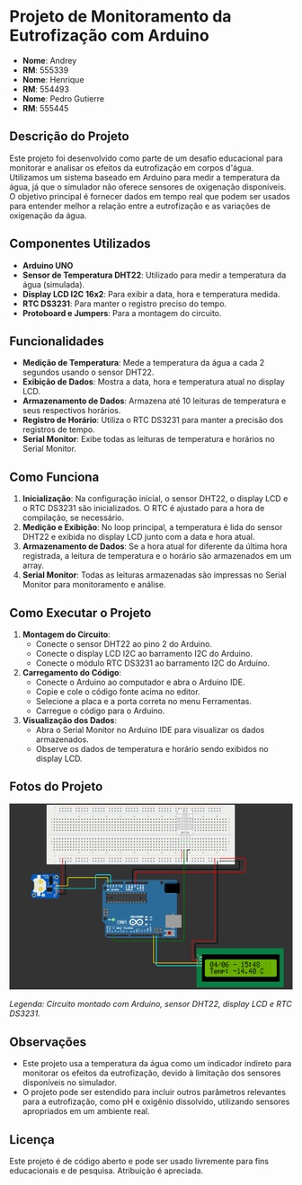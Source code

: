 # Projeto de Monitoramento da Eutrofização com Arduino

- **Nome**: Andrey
- **RM**: 555339
- **Nome**: Henrique
- **RM**: 554493
- **Nome**: Pedro Gutierre
- **RM**: 555445

## Descrição do Projeto
Este projeto foi desenvolvido como parte de um desafio educacional para monitorar e analisar os efeitos da eutrofização em corpos d'água. Utilizamos um sistema baseado em Arduino para medir a temperatura da água, já que o simulador não oferece sensores de oxigenação disponíveis. O objetivo principal é fornecer dados em tempo real que podem ser usados para entender melhor a relação entre a eutrofização e as variações de oxigenação da água.

## Componentes Utilizados
- **Arduino UNO**
- **Sensor de Temperatura DHT22**: Utilizado para medir a temperatura da água (simulada).
- **Display LCD I2C 16x2**: Para exibir a data, hora e temperatura medida.
- **RTC DS3231**: Para manter o registro preciso do tempo.
- **Protoboard e Jumpers**: Para a montagem do circuito.

## Funcionalidades
- **Medição de Temperatura**: Mede a temperatura da água a cada 2 segundos usando o sensor DHT22.
- **Exibição de Dados**: Mostra a data, hora e temperatura atual no display LCD.
- **Armazenamento de Dados**: Armazena até 10 leituras de temperatura e seus respectivos horários.
- **Registro de Horário**: Utiliza o RTC DS3231 para manter a precisão dos registros de tempo.
- **Serial Monitor**: Exibe todas as leituras de temperatura e horários no Serial Monitor.

## Como Funciona
1. **Inicialização**: Na configuração inicial, o sensor DHT22, o display LCD e o RTC DS3231 são inicializados. O RTC é ajustado para a hora de compilação, se necessário.
2. **Medição e Exibição**: No loop principal, a temperatura é lida do sensor DHT22 e exibida no display LCD junto com a data e hora atual.
3. **Armazenamento de Dados**: Se a hora atual for diferente da última hora registrada, a leitura de temperatura e o horário são armazenados em um array.
4. **Serial Monitor**: Todas as leituras armazenadas são impressas no Serial Monitor para monitoramento e análise.

## Como Executar o Projeto
1. **Montagem do Circuito**:
   - Conecte o sensor DHT22 ao pino 2 do Arduino.
   - Conecte o display LCD I2C ao barramento I2C do Arduino.
   - Conecte o módulo RTC DS3231 ao barramento I2C do Arduino.
2. **Carregamento do Código**:
   - Conecte o Arduino ao computador e abra o Arduino IDE.
   - Copie e cole o código fonte acima no editor.
   - Selecione a placa e a porta correta no menu Ferramentas.
   - Carregue o código para o Arduino.
3. **Visualização dos Dados**:
   - Abra o Serial Monitor no Arduino IDE para visualizar os dados armazenados.
   - Observe os dados de temperatura e horário sendo exibidos no display LCD.

## Fotos do Projeto

![Circuito do Projeto](arduinoLifeOcean.png)

*Legenda: Circuito montado com Arduino, sensor DHT22, display LCD e RTC DS3231.*


## Observações
- Este projeto usa a temperatura da água como um indicador indireto para monitorar os efeitos da eutrofização, devido à limitação dos sensores disponíveis no simulador.
- O projeto pode ser estendido para incluir outros parâmetros relevantes para a eutrofização, como pH e oxigênio dissolvido, utilizando sensores apropriados em um ambiente real.

## Licença
Este projeto é de código aberto e pode ser usado livremente para fins educacionais e de pesquisa. Atribuição é apreciada.
